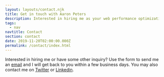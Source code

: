 ```yaml
---
layout: layouts/contact.njk
title: Get in touch with Aaron Peters
description: Interested in hiring me as your web performance optimization consultant or have some other inquiry? Let me know.
tags:
  - nav
navtitle: Contact
section: contact
date: 2019-11-20T02:00:00.000Z
permalink: /contact/index.html
---
```


Interested in hiring me or have some other inquiry? 
Use the form to send me an [email](mailto:aaron@aaronpeters.nl) and I will get back to you within a few business days.
You may also contact me on [Twitter](https://twitter.com/aaronpeters) or [Linkedin](http://www.linkedin.com/in/aaronpeters).
